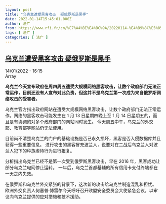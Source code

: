 ```yaml
---
layout: post
title: "乌克兰遭受黑客攻击  疑俄罗斯是黑手"
date: 2022-01-14T15:45:01.000Z
author: 法广
from: https://www.rfi.fr/cn/%E7%A4%BE%E4%BC%9A/20220114-%E4%B9%8C%E5%85%8B%E5%85%B0%E9%81%AD%E5%8F%97%E9%BB%91%E5%AE%A2%E6%94%BB%E5%87%BB-%E7%96%91%E4%BF%84%E7%BD%97%E6%96%AF%E6%98%AF%E9%BB%91%E6%89%8B
tags: [ 法广 ]
categories: [ 法广 ]
---
```

<!--1642175101000-->
[乌克兰遭受黑客攻击  疑俄罗斯是黑手](https://www.rfi.fr/cn/%E7%A4%BE%E4%BC%9A/20220114-%E4%B9%8C%E5%85%8B%E5%85%B0%E9%81%AD%E5%8F%97%E9%BB%91%E5%AE%A2%E6%94%BB%E5%87%BB-%E7%96%91%E4%BF%84%E7%BD%97%E6%96%AF%E6%98%AF%E9%BB%91%E6%89%8B)
------

<div>
<div>14/01/2022 - 16:15</div>Array<p><strong>                    乌克兰今天宣布政府在周四周五遭受大规模网络黑客攻击，让数个政府部门无法正常运作，目前还没有人宣布对此负责，但这并不是乌克兰第一次成为来自俄罗斯网络攻击的受害者。                </strong></p><div >                    <p>乌克兰官方指出政府网站在遭受大规模网络黑客攻击，让数个政府部门无法正常运作。网络的黑客攻击可能发生在 1 月 13 日星期四晚上至 1 月 14 日星期五的，而且是有协调的对多个政府部门的网站同时发生。 今天周五中午，乌克兰的外交部、教育部等网站仍无法使用。</p><p>目前尚不清楚乌克兰的门户的基础设施是否已永久损坏，黑客是否入侵数据库并且获得一些重要信息。 进行攻击的黑客冒充波兰人，说要对在二战后乌克兰人对波兰人犯下的种族虐待行为进行报复。</p><p>分析指出乌克兰已经不是第一次受到俄罗斯黑客攻击，早在 2016 年，黑客成功让部分乌克兰电网停止运转。 一年后，乌克兰首都基辅的所有信用卡支付终端都在一天之内失效。</p><p>在俄罗斯和乌克兰外交紧张的背景下，这次新的攻击给乌克兰制造混乱和担忧。 欧洲外交负责人何塞普·博雷尔今天呼吁召开欧盟安全委员会大使紧急会议，以审议向乌克兰提供的应对措施和技术援助。</p>                                            <div data-selfpromo-newsletter>    </div>    <div data-selfpromo-app>    </div>                </div>
</div>
